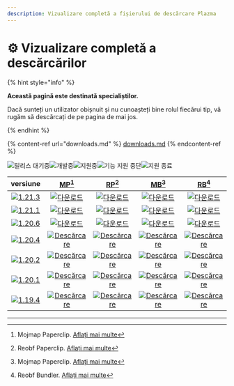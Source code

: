 ```yaml
---
description: Vizualizare completă a fișierului de descărcare Plazma
---
```


# ⚙️ Vizualizare completă a descărcărilor

{% hint style="info" %}

**Această pagină este destinată specialiștilor.**

Dacă sunteți un utilizator obișnuit și nu cunoașteți bine rolul fiecărui tip,
vă rugăm să descărcați de pe pagina de mai jos.

{% endhint %}

{% content-ref url="downloads.md" %}
[downloads.md](downloads.md)
{% endcontent-ref %}

[wtr]: https://badge.plazmamc.org/0/Așteptare%20pentru%20eliberare

![릴리스 대기중][wtr]![개발중](https://badge.plazmamc.org/1/개발중)![지원중](https://badge.plazmamc.org/2/지원중)![기능 지원 중단](https://badge.plazmamc.org/6/기능%20지원%20중단)![지원 종료](https://badge.plazmamc.org/4/지원%20종료)

|                                      versiune                                     |                                [MP](#user-content-fn-1)[^1]                                |                                [RP](#user-content-fn-2)[^2]                                |                                [MB](#user-content-fn-3)[^3]                                |                                [RB](#user-content-fn-4)[^4]                                |
| :-------------------------------------------------------------------------------: | :----------------------------------------------------------------------------------------: | :----------------------------------------------------------------------------------------: | :----------------------------------------------------------------------------------------: | :----------------------------------------------------------------------------------------: |
| [![1.21.3](https://badge.plazmamc.org/1/1.21.3)](https://git.plazmamc.org/1.21.3) |       [![다운로드](https://badge.plazmamc.org/1/다운로드)](https://dl.plazmamc.org/1.21.3/0)       |       [![다운로드](https://badge.plazmamc.org/1/다운로드)](https://dl.plazmamc.org/1.21.3/1)       |       [![다운로드](https://badge.plazmamc.org/1/다운로드)](https://dl.plazmamc.org/1.21.3/2)       |       [![다운로드](https://badge.plazmamc.org/1/다운로드)](https://dl.plazmamc.org/1.21.3/3)       |
| [![1.21.1](https://badge.plazmamc.org/6/1.21.1)](https://git.plazmamc.org/1.21.1) |       [![다운로드](https://badge.plazmamc.org/1/다운로드)](https://dl.plazmamc.org/1.21.1/0)       |       [![다운로드](https://badge.plazmamc.org/1/다운로드)](https://dl.plazmamc.org/1.21.1/1)       |       [![다운로드](https://badge.plazmamc.org/1/다운로드)](https://dl.plazmamc.org/1.21.1/2)       |       [![다운로드](https://badge.plazmamc.org/1/다운로드)](https://dl.plazmamc.org/1.21.1/3)       |
| [![1.20.6](https://badge.plazmamc.org/2/1.20.6)](https://git.plazmamc.org/1.20.6) |       [![다운로드](https://badge.plazmamc.org/1/다운로드)](https://dl.plazmamc.org/1.20.6/0)       |       [![다운로드](https://badge.plazmamc.org/1/다운로드)](https://dl.plazmamc.org/1.20.6/1)       |       [![다운로드](https://badge.plazmamc.org/1/다운로드)](https://dl.plazmamc.org/1.20.6/2)       |       [![다운로드](https://badge.plazmamc.org/1/다운로드)](https://dl.plazmamc.org/1.20.6/3)       |
| [![1.20.4](https://badge.plazmamc.org/6/1.20.4)](https://git.plazmamc.org/1.20.4) | [![Descărcare](https://badge.plazmamc.org/1/Descărcare)](https://dl.plazmamc.org/1.20.4/0) | [![Descărcare](https://badge.plazmamc.org/1/Descărcare)](https://dl.plazmamc.org/1.20.4/1) | [![Descărcare](https://badge.plazmamc.org/1/Descărcare)](https://dl.plazmamc.org/1.20.4/2) | [![Descărcare](https://badge.plazmamc.org/1/Descărcare)](https://dl.plazmamc.org/1.20.4/3) |
| [![1.20.2](https://badge.plazmamc.org/4/1.20.2)](https://git.plazmamc.org/1.20.2) | [![Descărcare](https://badge.plazmamc.org/1/Descărcare)](https://dl.plazmamc.org/1.20.2/0) | [![Descărcare](https://badge.plazmamc.org/1/Descărcare)](https://dl.plazmamc.org/1.20.2/1) | [![Descărcare](https://badge.plazmamc.org/1/Descărcare)](https://dl.plazmamc.org/1.20.2/2) | [![Descărcare](https://badge.plazmamc.org/1/Descărcare)](https://dl.plazmamc.org/1.20.2/3) |
| [![1.20.1](https://badge.plazmamc.org/4/1.20.1)](https://git.plazmamc.org/1.20.1) | [![Descărcare](https://badge.plazmamc.org/1/Descărcare)](https://dl.plazmamc.org/1.20.1/0) | [![Descărcare](https://badge.plazmamc.org/1/Descărcare)](https://dl.plazmamc.org/1.20.1/1) | [![Descărcare](https://badge.plazmamc.org/1/Descărcare)](https://dl.plazmamc.org/1.20.1/2) | [![Descărcare](https://badge.plazmamc.org/1/Descărcare)](https://dl.plazmamc.org/1.20.1/3) |
| [![1.19.4](https://badge.plazmamc.org/4/1.19.4)](https://git.plazmamc.org/1.19.4) | [![Descărcare](https://badge.plazmamc.org/1/Descărcare)](https://dl.plazmamc.org/1.19.4/0) | [![Descărcare](https://badge.plazmamc.org/1/Descărcare)](https://dl.plazmamc.org/1.19.4/1) | [![Descărcare](https://badge.plazmamc.org/1/Descărcare)](https://dl.plazmamc.org/1.19.4/2) | [![Descărcare](https://badge.plazmamc.org/1/Descărcare)](https://dl.plazmamc.org/1.19.4/3) |

***

[^1]: Mojmap Paperclip. [Aflați mai multe](../administration/getting-started#id-2)

[^2]: Reobf Paperclip. [Aflați mai multe](../administration/getting-started#id-2)

[^3]: Mojmap Paperclip. [Aflați mai multe](../administration/getting-started#id-2)

[^4]: Reobf Bundler. [Aflați mai multe](../administration/getting-started#id-2)
